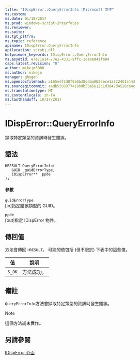 ```yaml
---
title: "IDispError::QueryErrorInfo |Microsoft 文件"
ms.custom: 
ms.date: 01/18/2017
ms.prod: windows-script-interfaces
ms.reviewer: 
ms.suite: 
ms.tgt_pltfrm: 
ms.topic: reference
apiname: IDispError.QueryErrorInfo
apilocation: scrobj.dll
helpviewer_keywords: IDispError::QueryErrorInfo
ms.assetid: e7e71a14-77e2-4331-9ffc-1dace041fa84
caps.latest.revision: "8"
author: mikejo5000
ms.author: mikejo
manager: ghogen
ms.openlocfilehash: a165edf2d8f9a0b386daa0035ece1a722401a443
ms.sourcegitcommit: aadb9588877418b8b55a5612c1d3842d4520ca4c
ms.translationtype: MT
ms.contentlocale: zh-TW
ms.lasthandoff: 10/27/2017
---
```

# <a name="idisperrorqueryerrorinfo"></a>IDispError::QueryErrorInfo
擷取特定類型的資訊時發生錯誤。  
  
## <a name="syntax"></a>語法  
  
```  
HRESULT QueryErrorInfo(  
   GUID  guidErrorType,  
   IDispError**  ppde  
);  
```  
  
#### <a name="parameters"></a>參數  
 `guidErrorType`  
 [in]指定錯誤類型的 GUID。  
  
 `ppde`  
 [out]指定 IDispError 物件。  
  
## <a name="return-value"></a>傳回值  
 方法會傳回 `HRESULT`。 可能的值包括 (但不限於) 下表中的這些值。  
  
|值|說明|  
|-----------|-----------------|  
|`S_OK`|方法成功。|  
  
## <a name="remarks"></a>備註  
 `QueryErrorInfo`方法會擷取特定類型的資訊時發生錯誤。  
  
> [!NOTE]
>  這個方法尚未實作。  
  
## <a name="see-also"></a>另請參閱  
 [IDispError 介面](../../winscript/reference/idisperror-interface.md)